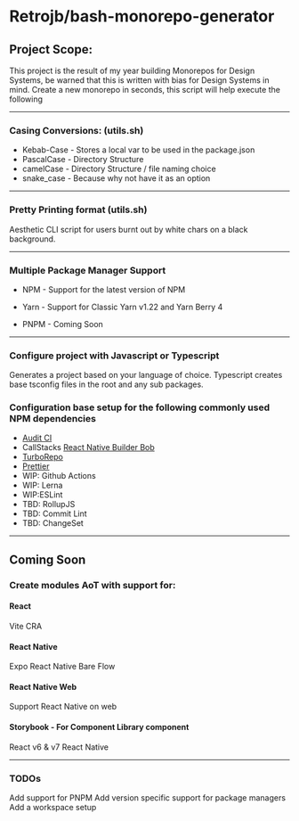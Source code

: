 # Retrojb/bash-monorepo-generator

## Project Scope:
This project is the result of my year building Monorepos for Design Systems, 
be warned that this is written with bias for Design Systems in mind.
Create a new monorepo in seconds, this script will help execute the following

--- 
### Casing Conversions:  (utils.sh)
- Kebab-Case - Stores a local var to be used in the package.json
- PascalCase - Directory Structure
- camelCase - Directory Structure / file naming choice
- snake_case - Because why not have it as an option

---
### Pretty Printing format (utils.sh)
Aesthetic CLI script for users burnt out by white chars on a black background.

---
### Multiple Package Manager Support 
- NPM - Support for the latest version of NPM

- Yarn - Support for Classic Yarn v1.22 and Yarn Berry 4 

- PNPM - Coming Soon

---
### Configure project with Javascript or Typescript
Generates a project based on your language of choice. Typescript creates base
tsconfig files in the root and any sub packages.

### Configuration base setup for the following commonly used NPM dependencies
- [Audit CI](https://github.com/IBM/audit-ci)  
- CallStacks [React Native Builder Bob](https://github.com/callstack/react-native-builder-bob)
- [TurboRepo](https://turbo.build/repo/docs)
- [Prettier](https://prettier.io/)
- WIP: Github Actions
- WIP: Lerna
- WIP:ESLint
- TBD: RollupJS
- TBD: Commit Lint
- TBD: ChangeSet

---
## Coming Soon
### Create modules AoT with support for:
#### React
Vite
CRA
#### React Native
Expo
React Native Bare Flow
#### React Native Web
Support React Native on web
#### Storybook - For Component Library component
React v6 & v7
React Native

--- 


### TODOs
Add support for PNPM
Add version specific support for package managers
Add a workspace setup
